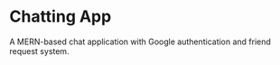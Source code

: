 # Chatting App

A MERN-based chat application with Google authentication and friend request system.
